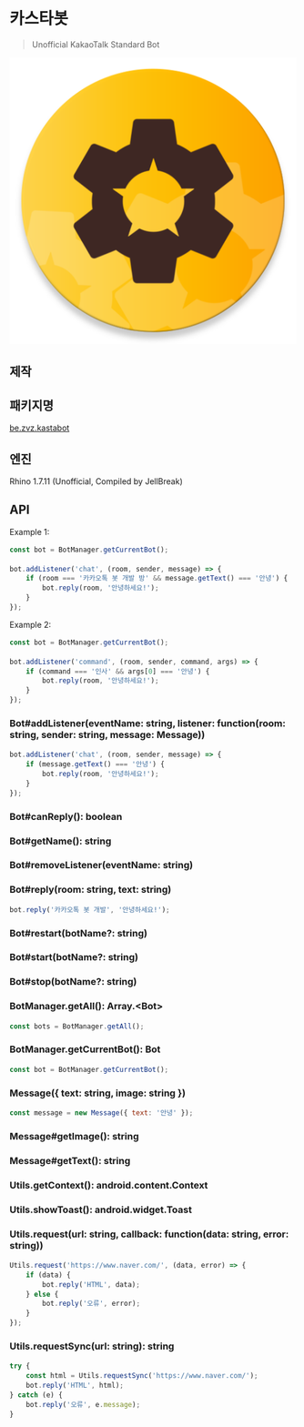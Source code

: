 # 카스타봇

> Unofficial KakaoTalk Standard Bot

![Kasta Bot Icon](../assets/ic_kasta_bot.png)

## 제작

## 패키지명

[be.zvz.kastabot]()

## 엔진

Rhino 1.7.11 (Unofficial, Compiled by JellBreak)

## API

Example 1:

```javascript
const bot = BotManager.getCurrentBot();

bot.addListener('chat', (room, sender, message) => {
    if (room === '카카오톡 봇 개발 방' && message.getText() === '안녕') {
        bot.reply(room, '안녕하세요!');
    }
});
```

Example 2:

```javascript
const bot = BotManager.getCurrentBot();

bot.addListener('command', (room, sender, command, args) => {
    if (command === '인사' && args[0] === '안녕') {
        bot.reply(room, '안녕하세요!');
    }
});
```

### Bot#addListener(eventName: string, listener: function(room: string, sender: string, message: Message))

```javascript
bot.addListener('chat', (room, sender, message) => {
    if (message.getText() === '안녕') {
        bot.reply(room, '안녕하세요!');
    }
});
```

### Bot#canReply(): boolean

### Bot#getName(): string

### Bot#removeListener(eventName: string)

### Bot#reply(room: string, text: string)

```javascript
bot.reply('카카오톡 봇 개발', '안녕하세요!');
```

### Bot#restart(botName?: string)

### Bot#start(botName?: string)

### Bot#stop(botName?: string)

### BotManager.getAll(): Array.\<Bot>

```javascript
const bots = BotManager.getAll();
```

### BotManager.getCurrentBot(): Bot

```javascript
const bot = BotManager.getCurrentBot();
```

### Message({ text: string, image: string })

```javascript
const message = new Message({ text: '안녕' });
```

### Message#getImage(): string

### Message#getText(): string

### Utils.getContext(): android.content.Context

### Utils.showToast(): android.widget.Toast

### Utils.request(url: string, callback: function(data: string, error: string))

```javascript
Utils.request('https://www.naver.com/', (data, error) => {
    if (data) {
        bot.reply('HTML', data);
    } else {
        bot.reply('오류', error);
    }
});
```

### Utils.requestSync(url: string): string

```javascript
try {
    const html = Utils.requestSync('https://www.naver.com/');
    bot.reply('HTML', html);
} catch (e) {
    bot.reply('오류', e.message);
}
```
